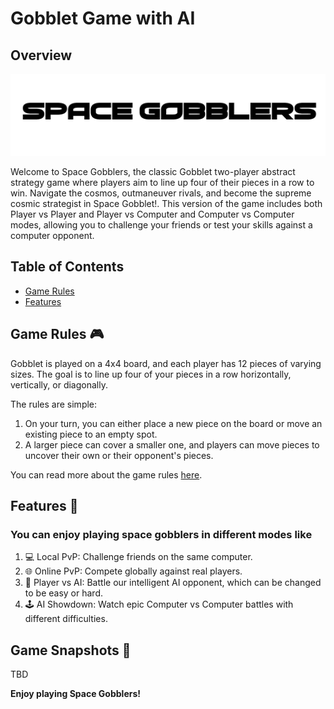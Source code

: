 # Gobblet Game with AI

## Overview

![Alt text](.readme/Untitled.png)


Welcome to Space Gobblers, the classic Gobblet two-player abstract strategy game where players aim to line up four of their pieces in a row to win.
Navigate the cosmos, outmaneuver rivals, and become the supreme cosmic strategist in Space Gobblet!. This version of the game includes both Player vs Player and Player vs Computer and Computer vs Computer modes, allowing you to challenge your friends or test your skills against a computer opponent.

## Table of Contents

- [Game Rules](#game-rules)
- [Features](#Features)

## Game Rules 🎮 

Gobblet is played on a 4x4 board, and each player has 12 pieces of varying sizes. The goal is to line up four of your pieces in a row horizontally, vertically, or diagonally.

The rules are simple:
1. On your turn, you can either place a new piece on the board or move an existing piece to an empty spot.
2. A larger piece can cover a smaller one, and players can move pieces to uncover their own or their opponent's pieces.

You can read more about the game rules [here](https://www.boardspace.net/gobblet/english/gobblet_rules.pdf).


## Features 🚀

### You can enjoy playing space gobblers in different modes like
1) 💻 Local PvP: Challenge friends on the same computer.
2) 🌐 Online PvP: Compete globally against real players.
3) 🤖 Player vs AI: Battle our intelligent AI opponent, which can be changed to be easy or hard.
4) 🕹️ AI Showdown: Watch epic Computer vs Computer battles with different difficulties.


## Game Snapshots 📸

TBD













**Enjoy playing Space Gobblers!**
